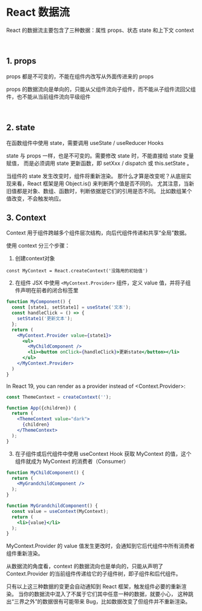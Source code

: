 # React 数据流
React 的数据流主要包含了三种数据：属性 props、状态 state 和上下文 context

<br>

## 1. props
props 都是不可变的，不能在组件内改写从外面传进来的 props

props 的数据流向是单向的，只能从父组件流向子组件，而不能从子组件流回父组件，也不能从当前组件流向平级组件

<br>

## 2. state
在函数组件中使用 state，需要调用 useState / useReducer  Hooks

state 与 props 一样，也是不可变的。需要修改 state 时，不能直接给 state 变量赋值，
而是必须调用 state 更新函数，即 setXxx / dispatch 或 this.setState 。

当组件的 state 发生改变时，组件将重新渲染。
那什么才算是改变呢？从底层实现来看，React 框架是用 Object.is() 来判断两个值是否不同的。
尤其注意，当新旧值都是对象、数组、函数时，判断依据是它们的引用是否不同。
比如数组某个值改变，不会触发响应。

## 3. Context
Context 用于组件跨越多个组件层次结构，向后代组件传递和共享“全局”数据。

使用 context 分三个步骤：

1) 创建context对象
```
const MyContext = React.createContext('没路用的初始值')
```

2) 在组件 JSX 中使用 `<MyContext.Provider>` 组件，定义 value 值，并将子组件声明在前者的闭合标签里
```jsx
function MyComponent() {
  const [state1, setState1] = useState('文本');
  const handleClick = () => {
    setState1('更新文本');
  };
  return (
    <MyContext.Provider value={state1}>
      <ul>
        <MyChildComponent />
        <li><button onClick={handleClick}>更新state</button></li>
      </ul>
    </MyContext.Provider>
  )
}
```
In React 19, you can render <Context> as a provider instead of <Context.Provider>:
```jsx
const ThemeContext = createContext('');

function App({children}) {
  return (
    <ThemeContext value="dark">
      {children}
    </ThemeContext>
  );  
}
```

3) 在子组件或后代组件中使用 useContext Hook 获取 MyContext 的值，这个组件就成为 MyContext 的消费者（Consumer）
```jsx
function MyChildComponent() {
  return (
    <MyGrandchildComponent />
  );
}

function MyGrandchildComponent() {
  const value = useContext(MyContext);
  return (
    <li>{value}</li>
  );
}
```
MyContext.Provider 的 value 值发生更改时，会通知到它后代组件中所有消费者组件重新渲染。

从数据流的角度看，context 的数据流向也是单向的，只能从声明了 Context.Provider 的当前组件传递给它的子组件树，即子组件和后代组件。

只有以上这三种数据的变更会自动通知到 React 框架，触发组件必要的重新渲染。
当你的数据流中混入了不属于它们其中任意一种的数据，就要小心，
这种跳出“三界之外”的数据很有可能带来 Bug，比如数据改变了但组件并不重新渲染。